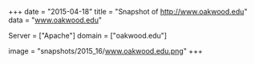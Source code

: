 
+++
date = "2015-04-18"
title = "Snapshot of http://www.oakwood.edu"
data = "www.oakwood.edu"

Server = ["Apache"]
domain = ["oakwood.edu"]

  image = "snapshots/2015_16/www.oakwood.edu.png"
+++
#

